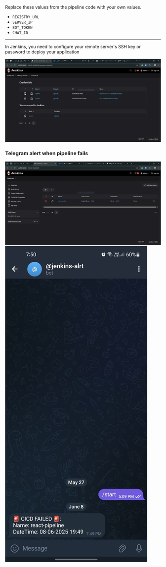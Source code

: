 
Replace these values from the pipeline code with your own values.
- `REGISTRY_URL`
- `SERVER_IP`
- `BOT_TOKEN`
- `CHAT_ID`
---

In Jenkins, you need to configure your remote server's SSH key or password to deploy your application

 ![](images/jenkins-cred-1.png)

### Telegram alert when pipeline fails
![](images/failed-1.png)
![](images/alert.jpg)
